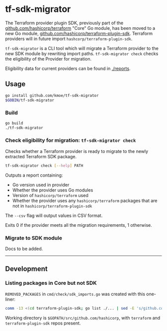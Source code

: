 # tf-sdk-migrator

The Terraform provider plugin SDK, previously part of the [github.com/hashicorp/terraform](https://github.com/hashicorp/terraform) "Core" Go module, has been moved to a new Go module, [github.com/hashicorp/terraform-plugin-sdk](https://github.com/hashicorp/terraform-plugin-sdk). Terraform providers will in future import `hashcorp/terraform-plugin-sdk`.

`tf-sdk-migrator` is a CLI tool which will migrate a Terraform provider to the new SDK module by rewriting import paths. `tf-sdk-migrator check` checks the eligibility of the Provider for migration.

Eligibility data for current providers can be found in [./reports](./reports).

## Usage

```sh
go install github.com/kmoe/tf-sdk-migrator
$GOBIN/tf-sdk-migrator
```

### Build

```sh
go build
./tf-sdk-migrator
```

### Check eligibility for migration: `tf-sdk-migrator check`

Checks whether a Terraform provider is ready to migrate to the newly extracted Terraform SDK package. 

```sh
tf-sdk-migrator check [--help] PATH
```

Outputs a report containing:
 - Go version used in provider
 - Whether the provider uses Go modules
 - Version of `hashicorp/terraform` used
 - Whether the provider uses any `hashicorp/terraform` packages that are not in `hashicorp/terraform-plugin-sdk`
 
The `--csv` flag will output values in CSV format.

Exits 0 if the provider meets all the migration requirements, 1 otherwise.

### Migrate to SDK module

Docs to be added.

---

## Development

### Listing packages in Core but not SDK

`REMOVED_PACKAGES` in `cmd/check/sdk_imports.go` was created with this one-liner:

```sh
comm -13 <(cd terraform-plugin-sdk; go list ./... | sed -E 's/github.com\/hashicorp\/terraform-plugin-sdk\/sdk\/(internal\/)?//' | sort) <(cd ../terraform; go list ./... | sed 's/github.com\/hashicorp\/terraform\///' | sort) | xargs -I "%" echo "github.com/hashicorp/terraform/""%"
```

Working directory is `$GOPATH/src/github.com/hashicorp`, with `terraform` and `terraform-plugin-sdk` repos present.
